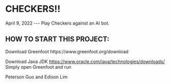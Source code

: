 <h1>CHECKERS!! </h1>
April 9, 2022
---
<body>Play Checkers against an AI bot.</body>

<h2>HOW TO START THIS PROJECT: </h2>
Download Greenfoot https://www.greenfoot.org/download

Download Java JDK https://www.oracle.com/java/technologies/downloads/
Simply open Greenfoot and run

Peterson Guo and Edison Lim
